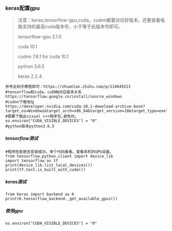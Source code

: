 ### keras配置gpu

>注意：keras,tensorflow-gpu,cuda，cudnn都要对应好版本。还要查看电脑支持的最高cuda版本号，小于等于此版本号即可。
>
>tensorflow-gpu 2.1.0
>
>cuda 10.1
>
>cudnn 7.6.1 for cuda 10.1
>
>python 3.6.5
>
>keras 2.2.4

```
参考此知乎教程即可：https://zhuanlan.zhihu.com/p/114649213
#tensorflow和cuda，cuDNN对应版本关系
https://tensorflow.google.cn/install/source_windows
#cudnn下载地址
https://developer.nvidia.com/cuda-10.1-download-archive-base?target_os=Windows&target_arch=x86_64&target_version=10&target_type=exelocal
#需要下载此visual c++程序包,避免坑。
os.environ["CUDA_VISIBLE_DEVICES"] = "0"
#python版本python3.6.5
```

##### tensorflow测试

```
#程序检查是否安装成功，来个代码看看。查看本机的GPU设备。
from tensorflow.python.client import device_lib
import tensorflow as tf
print(device_lib.list_local_devices())
print(tf.test.is_built_with_cuda())
```

##### keras测试

```
from keras import backend as K
print(K.tensorflow_backend._get_available_gpus())
```

##### 使用gpu

```
os.environ["CUDA_VISIBLE_DEVICES"] = "0"
```
